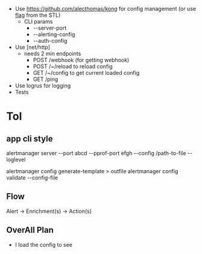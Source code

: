 - Use https://github.com/alecthomas/kong for config management (or use [flag](https://pkg.go.dev/flag) from the STL)
  - CLI params
    - --server-port
    - --alerting-config
    - --auth-config
- Use [net/http]
  - needs 2 min endpoints
    - POST /webhook (for getting webhook)
    - POST /~/reload to reload config
    - GET /~/config to get current loaded config
    - GET /ping
- Use logrus for logging
- Tests

# Tol

## app cli style

alertmanager server --port abcd --pprof-port efgh --config /path-to-file --loglevel

alertmanager config generate-template > outfile
alertmanager config validate --config-file

## Flow

Alert -> Enrichment(s) -> Action(s)

## OverAll Plan

- I load the config to see
